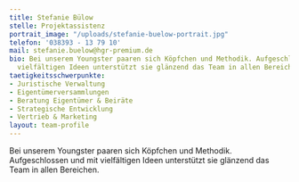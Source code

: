 ```yaml
---
title: Stefanie Bülow
stelle: Projektassistenz
portrait_image: "/uploads/stefanie-buelow-portrait.jpg"
telefon: '038393 - 13 79 10'
mail: stefanie.buelow@hgr-premium.de
bio: Bei unserem Youngster paaren sich Köpfchen und Methodik. Aufgeschlossen und mit
  vielfältigen Ideen unterstützt sie glänzend das Team in allen Bereichen.
taetigkeitsschwerpunkte:
- Juristische Verwaltung
- Eigentümerversammlungen
- Beratung Eigentümer & Beiräte
- Strategische Entwicklung
- Vertrieb & Marketing
layout: team-profile
---
```


Bei unserem Youngster paaren sich Köpfchen und Methodik.
Aufgeschlossen und mit vielfältigen Ideen unterstützt sie glänzend das Team in allen Bereichen.